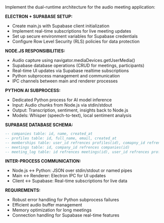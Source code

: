 Implement the dual-runtime architecture for the audio meeting application:

**ELECTRON + SUPABASE SETUP:**
- Create main.js with Supabase client initialization
- Implement real-time subscriptions for live meeting updates
- Set up secure environment variables for Supabase credentials
- Configure Row Level Security (RLS) policies for data protection

**NODE.JS RESPONSIBILITIES:**
- Audio capture using navigator.mediaDevices.getUserMedia()
- Supabase database operations (CRUD for meetings, participants)
- Real-time UI updates via Supabase realtime subscriptions
- Python subprocess management and communication
- IPC channels between main and renderer processes

**PYTHON AI SUBPROCESS:**
- Dedicated Python process for AI model inference
- Input: Audio chunks from Node.js via stdin/stdout
- Output: Transcription, sentiment, insights back to Node.js
- Models: Whisper (speech-to-text), local sentiment analysis

**SUPABASE DATABASE SCHEMA:**
```sql
-- companies table: id, name, created_at
-- profiles table: id, full_name, email, created_at
-- memberships table: user_id refrences profiles(id), comapny_id refrences companies(id), role, is_active, created_at
-- meetings table: id, company_id refrences companies(id)
-- meeting_log table: id refrences meetings(id), user_id refrences profiles(id), joined_time timestamptz, leave_time timestamptz 
```

**INTER-PROCESS COMMUNICATION:**
- Node.js ↔ Python: JSON over stdin/stdout or named pipes
- Main ↔ Renderer: Electron IPC for UI updates
- Client ↔ Supabase: Real-time subscriptions for live data

**REQUIREMENTS:**
- Robust error handling for Python subprocess failures
- Efficient audio buffer management
- Memory optimization for long meetings
- Connection handling for Supabase real-time features
